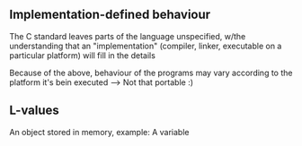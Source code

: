 ## Implementation-defined behaviour

The C standard leaves parts of the language unspecified, w/the understanding that an "implementation" (compiler, linker, executable on 
a particular platform) will fill in the details

Because of the above, behaviour of the programs may vary according to the platform it's bein executed --> Not that portable :)

## L-values

An object stored in memory, example: A variable
